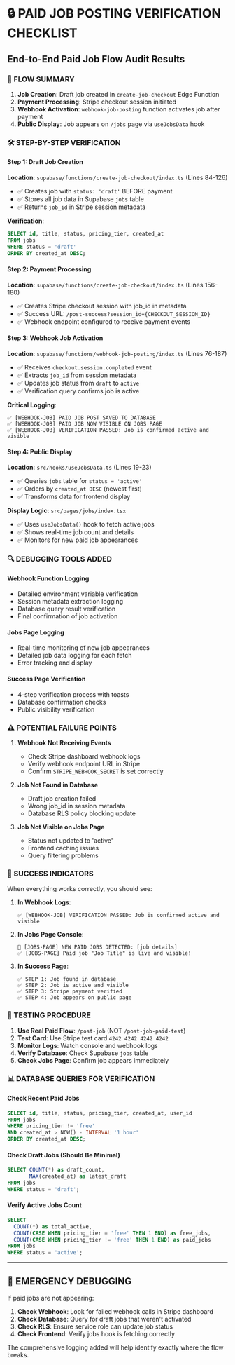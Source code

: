 # 🔒 PAID JOB POSTING VERIFICATION CHECKLIST

## End-to-End Paid Job Flow Audit Results

### 📍 FLOW SUMMARY
1. **Job Creation**: Draft job created in `create-job-checkout` Edge Function
2. **Payment Processing**: Stripe checkout session initiated
3. **Webhook Activation**: `webhook-job-posting` function activates job after payment
4. **Public Display**: Job appears on `/jobs` page via `useJobsData` hook

### 🛠️ STEP-BY-STEP VERIFICATION

#### Step 1: Draft Job Creation
**Location**: `supabase/functions/create-job-checkout/index.ts` (Lines 84-126)
- ✅ Creates job with `status: 'draft'` BEFORE payment
- ✅ Stores all job data in Supabase `jobs` table
- ✅ Returns `job_id` in Stripe session metadata

**Verification**:
```sql
SELECT id, title, status, pricing_tier, created_at 
FROM jobs 
WHERE status = 'draft' 
ORDER BY created_at DESC;
```

#### Step 2: Payment Processing
**Location**: `supabase/functions/create-job-checkout/index.ts` (Lines 156-180)
- ✅ Creates Stripe checkout session with job_id in metadata
- ✅ Success URL: `/post-success?session_id={CHECKOUT_SESSION_ID}`
- ✅ Webhook endpoint configured to receive payment events

#### Step 3: Webhook Job Activation
**Location**: `supabase/functions/webhook-job-posting/index.ts` (Lines 76-187)
- ✅ Receives `checkout.session.completed` event
- ✅ Extracts `job_id` from session metadata
- ✅ Updates job status from `draft` to `active`
- ✅ Verification query confirms job is active

**Critical Logging**:
```
✅ [WEBHOOK-JOB] PAID JOB POST SAVED TO DATABASE
✅ [WEBHOOK-JOB] PAID JOB NOW VISIBLE ON JOBS PAGE
✅ [WEBHOOK-JOB] VERIFICATION PASSED: Job is confirmed active and visible
```

#### Step 4: Public Display
**Location**: `src/hooks/useJobsData.ts` (Lines 19-23)
- ✅ Queries `jobs` table for `status = 'active'`
- ✅ Orders by `created_at DESC` (newest first)
- ✅ Transforms data for frontend display

**Display Logic**: `src/pages/jobs/index.tsx`
- ✅ Uses `useJobsData()` hook to fetch active jobs
- ✅ Shows real-time job count and details
- ✅ Monitors for new paid job appearances

### 🔍 DEBUGGING TOOLS ADDED

#### Webhook Function Logging
- Detailed environment variable verification
- Session metadata extraction logging
- Database query result verification
- Final confirmation of job activation

#### Jobs Page Logging
- Real-time monitoring of new job appearances
- Detailed job data logging for each fetch
- Error tracking and display

#### Success Page Verification
- 4-step verification process with toasts
- Database confirmation checks
- Public visibility verification

### ⚠️ POTENTIAL FAILURE POINTS

1. **Webhook Not Receiving Events**
   - Check Stripe dashboard webhook logs
   - Verify webhook endpoint URL in Stripe
   - Confirm `STRIPE_WEBHOOK_SECRET` is set correctly

2. **Job Not Found in Database**
   - Draft job creation failed
   - Wrong job_id in session metadata
   - Database RLS policy blocking update

3. **Job Not Visible on Jobs Page**
   - Status not updated to 'active'
   - Frontend caching issues
   - Query filtering problems

### 🎯 SUCCESS INDICATORS

When everything works correctly, you should see:

1. **In Webhook Logs**:
   ```
   ✅ [WEBHOOK-JOB] VERIFICATION PASSED: Job is confirmed active and visible
   ```

2. **In Jobs Page Console**:
   ```
   🎉 [JOBS-PAGE] NEW PAID JOBS DETECTED: [job details]
   ✅ [JOBS-PAGE] Paid job "Job Title" is live and visible!
   ```

3. **In Success Page**:
   ```
   ✅ STEP 1: Job found in database
   ✅ STEP 2: Job is active and visible
   ✅ STEP 3: Stripe payment verified
   ✅ STEP 4: Job appears on public page
   ```

### 🧪 TESTING PROCEDURE

1. **Use Real Paid Flow**: `/post-job` (NOT `/post-job-paid-test`)
2. **Test Card**: Use Stripe test card `4242 4242 4242 4242`
3. **Monitor Logs**: Watch console and webhook logs
4. **Verify Database**: Check Supabase `jobs` table
5. **Check Jobs Page**: Confirm job appears immediately

### 📊 DATABASE QUERIES FOR VERIFICATION

#### Check Recent Paid Jobs
```sql
SELECT id, title, status, pricing_tier, created_at, user_id
FROM jobs 
WHERE pricing_tier != 'free' 
AND created_at > NOW() - INTERVAL '1 hour'
ORDER BY created_at DESC;
```

#### Check Draft Jobs (Should Be Minimal)
```sql
SELECT COUNT(*) as draft_count, 
       MAX(created_at) as latest_draft
FROM jobs 
WHERE status = 'draft';
```

#### Verify Active Jobs Count
```sql
SELECT 
  COUNT(*) as total_active,
  COUNT(CASE WHEN pricing_tier = 'free' THEN 1 END) as free_jobs,
  COUNT(CASE WHEN pricing_tier != 'free' THEN 1 END) as paid_jobs
FROM jobs 
WHERE status = 'active';
```

---

## 🚨 EMERGENCY DEBUGGING

If paid jobs are not appearing:

1. **Check Webhook**: Look for failed webhook calls in Stripe dashboard
2. **Check Database**: Query for draft jobs that weren't activated
3. **Check RLS**: Ensure service role can update job status
4. **Check Frontend**: Verify jobs hook is fetching correctly

The comprehensive logging added will help identify exactly where the flow breaks.